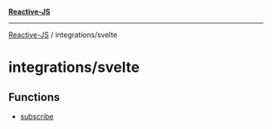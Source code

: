 [**Reactive-JS**](../../README.md)

***

[Reactive-JS](../../README.md) / integrations/svelte

# integrations/svelte

## Functions

- [subscribe](functions/subscribe.md)
